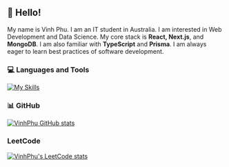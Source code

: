 ## 👋 Hello! 

My name is Vinh Phu. I am an IT student in Australia. I am interested in Web Development and Data Science. My core stack is **React, Next.js**, and **MongoDB**. I am also familiar with **TypeScript** and **Prisma**. I am always eager to learn best practices of software development.


### 💻 Languages and Tools 

[![My Skills](https://skillicons.dev/icons?i=html,css,js,py,react,nodejs,mongodb)](https://skillicons.dev)

### 📊 GitHub

[![VinhPhu GitHub stats](https://github-readme-stats.vercel.app/api?username=vinhphuphan&show_icons=true&icon_color=586069&text_color=586069&bg_color=fff&line_height=30&hide_title=true&title_color=0366d6)](https://github.com/anuraghazra/github-readme-stats)

### LeetCode

[![VinhPhu's LeetCode stats](https://leetcode-stats-six.vercel.app/api?username=vinhphuphan)](https://github.com/KnlnKS/leetcode-stats)

